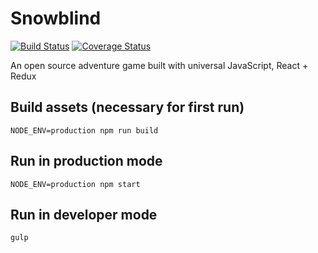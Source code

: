 # Snowblind

[![Build Status](https://travis-ci.org/SiCurious/snowblind.svg)](https://travis-ci.org/SiCurious/snowblind)
[![Coverage Status](https://coveralls.io/repos/SiCurious/snowblind/badge.svg?branch=master&amp;service=github)](https://coveralls.io/github/SiCurious/snowblind)

An open source adventure game built with universal JavaScript, React + Redux

## Build assets (necessary for first run)

```
NODE_ENV=production npm run build
```

## Run in production mode

```
NODE_ENV=production npm start
```

## Run in developer mode

```
gulp
```
